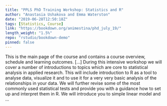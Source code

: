 ```yaml
---
title: "PPLS PhD Training Workshop: Statistics and R"
author: "Anastasia Ushakova and Emma Waterston"
date: "2019-06-28T12:50:18Z"
tags: [Statistics, Course]
link: "https://bookdown.org/animestina/phd_july_19/"
length_weight: "1.5%"
repo: "rstudio/bookdown-demo"
pinned: false
---
```


This is the main page of the course and contains a course overview, schedule and learning outcomes. [...] During this intensive workshop we will cover a number of introductions to topics which are core to statistical analysis in applied research. This will include introduction to R as a tool to analyse data, visualize it and to use it for a very very basic analysis of the relationships in your data. We will further revise some of the most commonly used statistical tests and provide you with a guidance how to set up and interpret them in R. We will introduce you to simple linear model and ...
